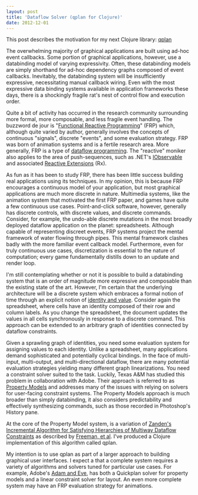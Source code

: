 ```yaml
---
layout: post
title: 'Dataflow Solver (qplan for Clojure)'
date: 2012-12-01
---
```


This post describes the motivation for my next Clojure library: [qplan](https://github.com/brandonbloom/qplan)

The overwhelming majority of graphical applications are built using ad-hoc
event callbacks. Some portion of graphical applications, however, use a
databinding model of varying expressivity. Often, these databinding models are
simply shorthand for ad-hoc dependency graphs composed of event callbacks.
Inevitably, the databinding system will be insufficiently expressive,
necessitating manual callback wiring. Even with the most expressive data
binding systems available in application frameworks these days, there is a
shockingly fragile rat's nest of control flow and execution order.

Quite a bit of activity has occurred in the research community surrounding more
formal, more composable, and less fragile event handling. The buzzword de jour
is "[Functional Reactive
Programming](http://c2.com/cgi/wiki?FunctionalReactiveProgramming)" (FRP)
which, although quite varied by author, generally involves the concepts of
continuous "signals", discrete "events", and some evaluation strategy. FRP was
born of animation systems and is a fertile research area. More generally, FRP
is a type of [dataflow
programming](http://en.wikipedia.org/wiki/Dataflow_programming).  The
"reactive" moniker also applies to the area of push-sequences, such as .NET's
[IObservable](http://msdn.microsoft.com/en-us/library/dd990377.aspx) and
associated [Reactive
Extensions](http://msdn.microsoft.com/en-us/data/gg577609.aspx) (Rx).

As fun as it has been to study FRP, there has been little success building real
applications using its techniques. In my opinion, this is because FRP
encourages a continuous model of your application, but most graphical
applications are much more discrete in nature. Multimedia systems, like the
animation system that motivated the first FRP paper, and games have quite a few
continuous use cases. Point-and-click software, however, generally has discrete
controls, with discrete values, and discrete commands. Consider, for example,
the undo-able discrete mutations in the most broadly deployed dataflow
application on the planet: spreadsheets. Although capable of representing
discreet events, FRP systems project the mental framework of water flowing
through pipes. This mental framework clashes badly with the more familiar event
callback model. Furthermore, even for truly continuous use cases,
discretization is essential to the nature of computation; every game
fundamentally distills down to an update and render loop.

I'm still contemplating whether or not it is possible to build a databinding
system that is an order of magnitude more expressive and composable than the
existing state of the art. However, I'm certain that the underlying
architecture will be a discrete system which embraces a formal notion of time
through an explicit notion of [identity and
value](http://www.infoq.com/presentations/Value-Identity-State-Rich-Hickey).
Consider again the spreadsheet, where cells have an identity composed of their
row and column labels. As you change the spreadsheet, the document updates the
values in all cells synchronously in response to a discrete command. This
approach can be extended to an arbitrary graph of identities connected by
dataflow constraints.

Given a sprawling graph of identities, you need some evaluation system for
assigning values to each identity. Unlike a spreadsheet, many applications
demand sophisticated and potentially cyclical bindings. In the face of
multi-input, multi-output, and multi-directional dataflow, there are many
potential evaluation strategies yielding many different graph linearizations.
You need a constraint solver suited to the task. Luckily, Texas A&M has studied
this problem in collaboration with Adobe. Their approach is referred to as
[Property Models](https://parasol.tamu.edu/~jarvi/papers/gpce08.pdf) and
addresses many of the issues with relying on solvers for user-facing constraint
systems. The Property Models approach is much broader than simply databinding,
it also considers predictability and effectively synthesizing commands, such as
those recorded in Photoshop's History pane.

At the core of the Property Model system, is a variation of [Zanden's
Incremental Algorithm for Satisfying Hierarchies of Multiway Dataflow
Constraints](http://www.cparity.com/projects/AcmClassification/samples/225543.pdf)
as described by [Freeman, et
al](https://parasol.tamu.edu/publications/download.php?file_id=670). I've
produced a Clojure implementation of this algorithm called qplan.

My intention is to use qplan as part of a larger approach to building graphical
user interfaces. I expect a that a complete system requires a variety of
algorithms and solvers tuned for particular use cases. For example, Adobe's
[Adam and Eve](http://stlab.adobe.com/group__asl__overview.html), has both a
Quickplan solver for property models and a linear constraint solver for layout.
An even more complete system may have an FRP evaluation strategy for
animations.
